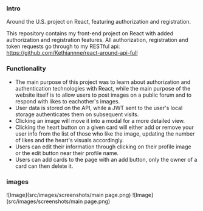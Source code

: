 ### Intro

Around the U.S. project on React, featuring authorization and registration.

This repository contains my front-end project on React with added authorization and registration features.
All authorization, registration and token requests go through to my RESTful api: https://github.com/Kethiannne/react-around-api-full


### Functionality

  - The main purpose of this project was to learn about authorization and authentication technologies with React, while the main purpose of the website itself is to allow users to     post images on a public forum and to respond with likes to eachother's images.
  - User data is stored on the API, while a JWT sent to the user's local storage authenticates them on subsequent visits.
  - Clicking an image will move it into a modal for a more detailed view.
  - Clicking the heart button on a given card will either add or remove your user info from the list of those who like the image, updating the number of likes and the heart's         visuals accordingly.
  - Users can edit their information through clicking on their profile image or the edit button near their profile name.
  - Users can add cards to the page with an add button, only the owner of a card can then delete it.

### images
![Image](src/images/screenshots/main page.png)
![Image](src/images/screenshots/main page.png)

